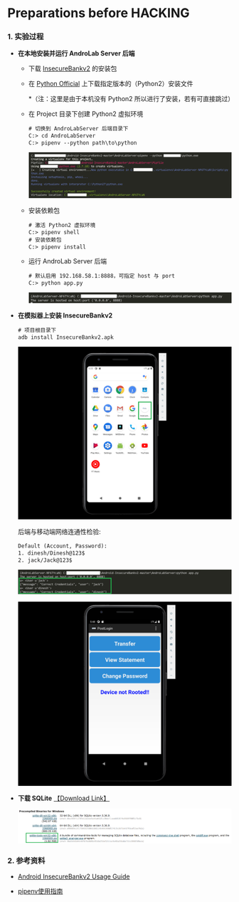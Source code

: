 # Preparations before HACKING

### 1. 实验过程

- **在本地安装并运行 AndroLab Server 后端**

    - 下载 [InsecureBankv2](https://github.com/c4pr1c3/Android-InsecureBankv2) 的安装包

    - 在 [Python Official](https://www.python.org/downloads/) 上下载指定版本的（Python2）安装文件

        *（注：这里是由于本机没有 Python2 所以进行了安装，若有可直接跳过）

    - 在 Project 目录下创建 Python2 虚拟环境

        ```
        # 切换到 AndroLabServer 后端目录下
        C:> cd AndroLabServer
        C:> pipenv --python path\to\python
        ```

        ![img](../img/virtual-env.PNG)

    - 安装依赖包

        ```
        # 激活 Python2 虚拟环境
        C:> pipenv shell
        # 安装依赖包
        C:> pipenv install
        ```

    - 运行 AndroLab Server 后端

        ```
        # 默认启用 192.168.58.1:8888，可指定 host 与 port
        C:> python app.py
        ```

        ![img](../img/back-end-run.PNG)

- **在模拟器上安装 InsecureBankv2**

    ```
    # 项目根目录下
    adb install InsecureBankv2.apk
    ```

    ![img](../img/install-result.PNG)

    后端与移动端网络连通性检验:

    ```
    Default (Account, Password):
    1. dinesh/Dinesh@123$ 
    2. jack/Jack@123$
    ```

    ![img](../img/connection-back_end.PNG)

    ![img](../img/connection-app.PNG)

- **下载 SQLite** [【Download Link】](https://www.sqlite.org/2021/sqlite-tools-win32-x86-3360000.zip)

    ![img](../img/0x00-sqlite.PNG)

### 2. 参考资料

- [Android InsecureBankv2 Usage Guide](https://github.com/dineshshetty/Android-InsecureBankv2/blob/master/Usage%20Guide.pdf)

- [pipenv使用指南](https://crazygit.wiseturtles.com/2018/01/08/pipenv-tour/)